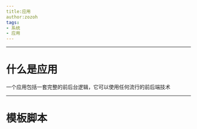 ```yaml
---
title:应用
author:zozoh
tags:
- 系统
- 应用
---
```


----------------------------------------------------------
# 什么是应用

一个应用包括一套完整的前后台逻辑，它可以使用任何流行的前后端技术


----------------------------------------------------------
# 模板脚本

